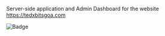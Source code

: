 Server-side application and Admin Dashboard for the website https://tedxbitsgoa.com 

![Badge](https://img.shields.io/badge/Made%20By-DevSoc%3B-%23228b22)